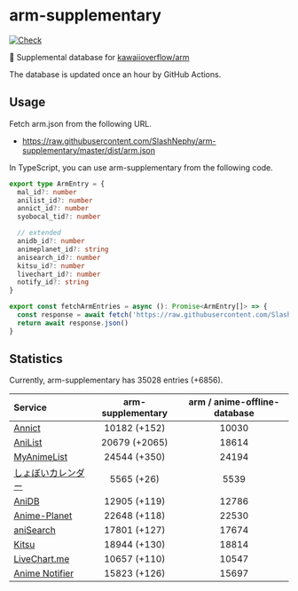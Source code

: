 # arm-supplementary

[![Check](https://github.com/SlashNephy/arm-supplementary/actions/workflows/check-node.yml/badge.svg)](https://github.com/SlashNephy/arm-supplementary/actions/workflows/check-node.yml)

💊 Supplemental database for [kawaiioverflow/arm](https://github.com/kawaiioverflow/arm)

The database is updated once an hour by GitHub Actions.

## Usage

Fetch arm.json from the following URL.

- https://raw.githubusercontent.com/SlashNephy/arm-supplementary/master/dist/arm.json

In TypeScript, you can use arm-supplementary from the following code.

```TypeScript
export type ArmEntry = {
  mal_id?: number
  anilist_id?: number
  annict_id?: number
  syobocal_tid?: number

  // extended
  anidb_id?: number
  animeplanet_id?: string
  anisearch_id?: number
  kitsu_id?: number
  livechart_id?: number
  notify_id?: string
}

export const fetchArmEntries = async (): Promise<ArmEntry[]> => {
  const response = await fetch('https://raw.githubusercontent.com/SlashNephy/arm-supplementary/master/dist/arm.json')
  return await response.json()
}
```

## Statistics

Currently, arm-supplementary has 35028 entries (+6856).

| Service                                     | arm-supplementary | arm / anime-offline-database |
| :------------------------------------------ | :---------------: | :--------------------------: |
| [Annict](https://annict.com)                |   10182 (+152)    |            10030             |
| [AniList](https://anilist.co)               |   20679 (+2065)   |            18614             |
| [MyAnimeList](https://myanimelist.net)      |   24544 (+350)    |            24194             |
| [しょぼいカレンダー](https://cal.syoboi.jp) |    5565 (+26)     |             5539             |
| [AniDB](https://anidb.net)                  |   12905 (+119)    |            12786             |
| [Anime-Planet](https://anime-planet.com)    |   22648 (+118)    |            22530             |
| [aniSearch](https://anisearch.com)          |   17801 (+127)    |            17674             |
| [Kitsu](https://kitsu.io)                   |   18944 (+130)    |            18814             |
| [LiveChart.me](https://livechart.me)        |   10657 (+110)    |            10547             |
| [Anime Notifier](https://notify.moe)        |   15823 (+126)    |            15697             |
